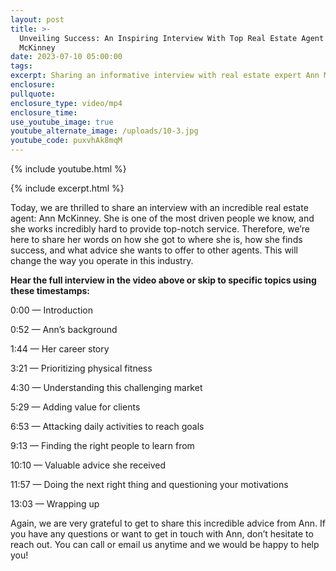 ```yaml
---
layout: post
title: >-
  Unveiling Success: An Inspiring Interview With Top Real Estate Agent Ann
  McKinney
date: 2023-07-10 05:00:00
tags:
excerpt: Sharing an informative interview with real estate expert Ann McKinney.
enclosure:
pullquote:
enclosure_type: video/mp4
enclosure_time:
use_youtube_image: true
youtube_alternate_image: /uploads/10-3.jpg
youtube_code: puxvhAk8mqM
---
```

{% include youtube.html %}

{% include excerpt.html %}

Today, we are thrilled to share an interview with an incredible real estate agent: Ann McKinney. She is one of the most driven people we know, and she works incredibly hard to provide top-notch service. Therefore, we’re here to share her words on how she got to where she is, how she finds success, and what advice she wants to offer to other agents. This will change the way you operate in this industry.&nbsp;

**Hear the full interview in the video above or skip to specific topics using these timestamps:&nbsp;**

0:00 — Introduction&nbsp;

0:52 — Ann’s background&nbsp;

1:44 — Her career story&nbsp;

3:21 — Prioritizing physical fitness&nbsp;

4:30 — Understanding this challenging market&nbsp;

5:29 — Adding value for clients&nbsp;

6:53 — Attacking daily activities to reach goals&nbsp;

9:13 — Finding the right people to learn from&nbsp;

10:10 — Valuable advice she received&nbsp;

11:57 — Doing the next right thing and questioning your motivations&nbsp;

13:03 — Wrapping up&nbsp;

Again, we are very grateful to get to share this incredible advice from Ann. If you have any questions or want to get in touch with Ann, don’t hesitate to reach out. You can call or email us anytime and we would be happy to help you!